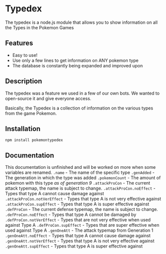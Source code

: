 # Typedex
The typedex is a node.js module that allows you to show information on all the Types in the Pokemon Games

## Features
- Easy to use!
- Use only a few lines to get information on ANY pokemon type
- The database is constantly being expanded and improved upon

## Description
The typedex was a feature we used in a few of our own bots.
We wanted to open-source it and give everyone access.

Basically, the Typedex is a collection of information on the various types from the game Pokemon.

## Installation
`npm install pokemontypedex`

## Documentation
This documentation is unfinished and will be worked on more when some variables are renamed.
`.name` - The name of the specific type
`.genAdded` - The generation in which the type was added
`.pokemonCount` - The amount of pokemon with this type *as of generation 9*
`.attackProCon` - The current attack typemap, the name is subject to change.
`.attackProCon.noEffect` - Types that type A cannot cause damage against
`.attackProCon.notVerEffect` - Types that type A is not very effective against
`.attackProCon.supEffect` - Types that type A is super effective against
`.defProCon` - The current defense typemap, the name is subject to change.
`.defProCon.noEffect` - Types that type A cannot be damaged by
`.defProCon.notVerEffect` - Types that are not very effective when used against Type A
`.defProCon.supEffect` - Types that are super effective when used against Type A
`.genOneAtt` - The attack typemap from Generation 1
`.genOneAtt.noEffect` - Types that type A cannot cause damage against
`.genOneAtt.notVerEffect` - Types that type A is not very effective against
`.genOneAtt.supEffect` - Types that type A is super effective against